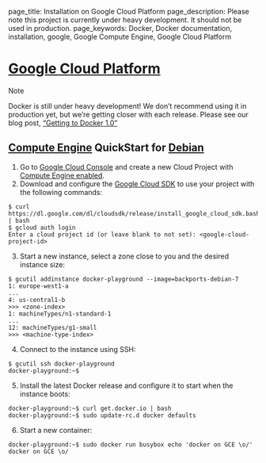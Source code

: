 page_title: Installation on Google Cloud Platform
page_description: Please note this project is currently under heavy development. It should not be used in production.
page_keywords: Docker, Docker documentation, installation, google, Google Compute Engine, Google Cloud Platform

[Google Cloud Platform](https://cloud.google.com/)
========================================================================================

Note

Docker is still under heavy development! We don’t recommend using it in
production yet, but we’re getting closer with each release. Please see
our blog post, [“Getting to Docker
1.0”](http://blog.docker.io/2013/08/getting-to-docker-1-0/)

[Compute Engine](https://developers.google.com/compute) QuickStart for [Debian](https://www.debian.org)
------------------------------------------------------------------------------------------------------------------------------------------------------------------------------

1.  Go to [Google Cloud Console](https://cloud.google.com/console) and
    create a new Cloud Project with [Compute Engine
    enabled](https://developers.google.com/compute/docs/signup).
2.  Download and configure the [Google Cloud
    SDK](https://developers.google.com/cloud/sdk/) to use your project
    with the following commands:

<!-- -->

    $ curl https://dl.google.com/dl/cloudsdk/release/install_google_cloud_sdk.bash | bash
    $ gcloud auth login
    Enter a cloud project id (or leave blank to not set): <google-cloud-project-id>

3.  Start a new instance, select a zone close to you and the desired
    instance size:

<!-- -->

    $ gcutil addinstance docker-playground --image=backports-debian-7
    1: europe-west1-a
    ...
    4: us-central1-b
    >>> <zone-index>
    1: machineTypes/n1-standard-1
    ...
    12: machineTypes/g1-small
    >>> <machine-type-index>

4.  Connect to the instance using SSH:

<!-- -->

    $ gcutil ssh docker-playground
    docker-playground:~$

5.  Install the latest Docker release and configure it to start when the
    instance boots:

<!-- -->

    docker-playground:~$ curl get.docker.io | bash
    docker-playground:~$ sudo update-rc.d docker defaults

6.  Start a new container:

<!-- -->

    docker-playground:~$ sudo docker run busybox echo 'docker on GCE \o/'
    docker on GCE \o/
